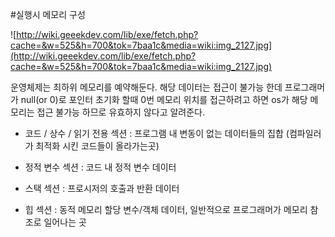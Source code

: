 #실행시 메모리 구성

![http://wiki.geeekdev.com/lib/exe/fetch.php?cache=&w=525&h=700&tok=7baa1c&media=wiki:img_2127.jpg](http://wiki.geeekdev.com/lib/exe/fetch.php?cache=&w=525&h=700&tok=7baa1c&media=wiki:img_2127.jpg)

운영체제는 최하위 메모리를 예약해둔다. 해당 데이터는 접근이 불가능 한데 프로그래머가 null(or 0)로 포인터 초기화 할때 0번 
메모리 위치를 접근하려고 하면 os가 해당 메모리는 접근 불가능 하므로 유효하지 않다고 알려준다.

- 코드 / 상수 / 읽기 전용 섹션 : 프로그램 내 변동이 없는 데이터들의 집합 (컴파일러가 최적화 시킨 코드들이 올라가는곳)

- 정적 변수 섹션 : 코드 내 정적 변수 데이터

- 스택 섹션 : 프로시저의 호출과 반환 데이터

- 힙 섹션 : 동적 메모리 할당 변수/객체 데이터, 일반적으로 프로그래머가 메모리 참조로 일어나는 곳
